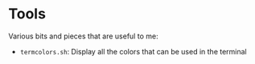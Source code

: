# Tools

Various bits and pieces that are useful to me:

* `termcolors.sh`: Display all the colors that can be used in the terminal
